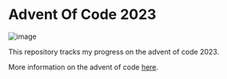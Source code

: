 # Advent Of Code 2023
![image](https://github.com/a9ex/advent-of-code-2023/assets/31402774/3afb3a5a-6359-4d46-b91f-9a1c314af551)

This repository tracks my progress on the advent of code 2023. 

More information on the advent of code [here](https://adventofcode.com/).
